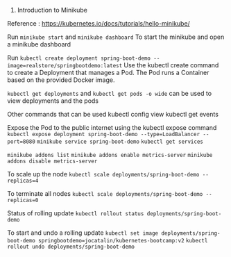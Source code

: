 1. Introduction to Minikube

Reference : https://kubernetes.io/docs/tutorials/hello-minikube/

Run  ```minikube start``` and   ```minikube dashboard```
To start the minikube and open a minikube dashboard

Run ```kubectl create deployment spring-boot-demo --image=realstore/springbootdemo:latest```
Use the kubectl create command to create a Deployment that manages a Pod. The Pod runs a Container based on the provided Docker image.

```kubectl get deployments``` and ```kubectl get pods -o wide``` 
can be used to view deployments and the pods

Other commands that can be used
kubectl config view
kubectl get events

Expose the Pod to the public internet using the kubectl expose command
```kubectl expose deployment spring-boot-demo --type=LoadBalancer --port=8080```
```minikube service spring-boot-demo```
```kubectl get services```


```minikube addons list```
```minikube addons enable metrics-server```
```minikube addons disable metrics-server```

To scale up the node
```kubectl scale deployments/spring-boot-demo --replicas=4```

To terminate all nodes
```kubectl scale deployments/spring-boot-demo --replicas=0```

Status of rolling update
```kubectl rollout status deployments/spring-boot-demo```

To start and undo a rolling update
```kubectl set image deployments/spring-boot-demo springbootdemo=jocatalin/kubernetes-bootcamp:v2```
```kubectl rollout undo deployments/spring-boot-demo```
